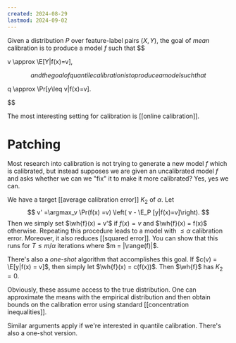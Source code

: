 ```yaml
---
created: 2024-08-29
lastmod: 2024-09-02
---
```

Given a distribution $P$ over feature-label pairs $(X,Y)$, the goal of _mean_ calibration is to produce a model $f$ such that 
$$

v \approx \E[Y|f(x)=v],

$$
and the goal of quantile calibration is to produce a model such that 
$$

q \approx \Pr[y\leq v|f(x)=v].

$$

The most interesting setting for calibration is [[online calibration]]. 
# Patching

Most research into calibration is not trying to generate a new model $f$ which is calibrated, but instead supposes we are given an uncalibrated model $f$ and asks whether we can we "fix" it to make it more calibrated? Yes, yes we can.  

We have a target [[average calibration error]] $K_2$ of $\alpha$. Let 
$$
v' =\argmax_v \Pr(f(x) =v) \left( v - \E_P [y|f(x)=v]\right).
$$
Then we simply set $\wh{f}(x) = v'$ if $f(x)=v$ and $\wh{f}(x) = f(x)$ otherwise. Repeating this procedure leads to a model with $\leq \alpha$ calibration error. Moreover, it also reduces [[squared error]]. You can show that this runs for $T\leq m/\alpha$ iterations where $m = |\range(f)|$. 

There's also a _one-shot_ algorithm that accomplishes this goal. If $c(v) = \E[y|f(x) = v]$, then simply let $\wh{f}(x) = c(f(x))$. Then $\wh{f}$ has $K_2=0$. 

Obviously, these assume access to the true distribution. One can approximate the means with the empirical distribution and then obtain bounds on the calibration error using standard [[concentration inequalities]]. 

Similar arguments apply if we're interested in quantile calibration. There's also a one-shot version. 




